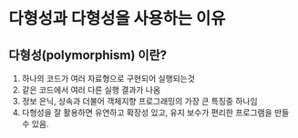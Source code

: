 다형성과 다형성을 사용하는 이유
======================
다형성(polymorphism) 이란?
---------------------
1. 하나의 코드가 여러 자료형으로 구현되어 실행되는것
2. 같은 코드에서 여러 다른 실행 결과가 나옴
3. 정보 은닉, 상속과 더불어 객체지향 프로그래밍의 가장 큰 특징중 하나임
4. 다형성을 잘 활용하면 유연하고 확장성 있고, 유지 보수가 편리한 프로그램을 만들 수 있음.
